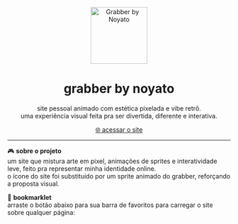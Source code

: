 <p align="center">
  <img src="https://i.ibb.co/4hPJnzP/grabber-by-noyato-final-60fps.gif" width="128px" alt="Grabber by Noyato"/>
</p>

<h1 align="center">grabber by noyato</h1>

<p align="center">
  site pessoal animado com estética pixelada e vibe retrô.<br/>
  uma experiência visual feita pra ser divertida, diferente e interativa.
</p>

<p align="center">
  <a href="https://mnrmagal.github.io" target="_blank">🌐 acessar o site</a>
</p>

---

🎮 **sobre o projeto**  
um site que mistura arte em pixel, animações de sprites e interatividade leve, feito pra representar minha identidade online.  
o ícone do site foi substituído por um sprite animado do grabber, reforçando a proposta visual.

🔖 **bookmarklet**  
arraste o botão abaixo para sua barra de favoritos para carregar o site sobre qualquer página:

```javascript:(function()%7Bif(document.getElementById('mnrmagal-bookmarklet-iframe'))%7Balert('O site j%C3%A1 est%C3%A1 carregado acima.');return%3B%7Dvar%20iframe%3Ddocument.createElement('iframe')%3Biframe.id%3D'mnrmagal-bookmarklet-iframe'%3Biframe.src%3D'https%3A%2F%2Fmnrmagal.github.io'%3Biframe.style.position%3D'fixed'%3Biframe.style.top%3D'0'%3Biframe.style.left%3D'0'%3Biframe.style.width%3D'100%25'%3Biframe.style.height%3D'100%25'%3Biframe.style.border%3D'none'%3Biframe.style.zIndex%3D'9999999'%3Biframe.style.backgroundColor%3D'white'%3Bvar%20btnClose%3Ddocument.createElement('button')%3BbtnClose.textContent%3D'%E2%9C%95%20Fechar'%3BbtnClose.id%3D'mnrmagal-bookmarklet-close-btn'%3BbtnClose.style.position%3D'fixed'%3BbtnClose.style.top%3D'10px'%3BbtnClose.style.right%3D'10px'%3BbtnClose.style.padding%3D'10px%2015px'%3BbtnClose.style.fontSize%3D'16px'%3BbtnClose.style.zIndex%3D'10000000'%3BbtnClose.style.cursor%3D'pointer'%3BbtnClose.style.backgroundColor%3D'rgba(0%2C0%2C0%2C0.7)'%3BbtnClose.style.color%3D'white'%3BbtnClose.style.border%3D'none'%3BbtnClose.style.borderRadius%3D'5px'%3BbtnClose.style.boxShadow%3D'0%202px%205px%20rgba(0%2C0%2C0%2C0.3)'%3BbtnClose.onclick%3Dfunction()%7Biframe.remove()%3BbtnClose.remove()%3B%7D%3Bdocument.body.appendChild(iframe)%3Bdocument.body.appendChild(btnClose)%3B%7D)()


